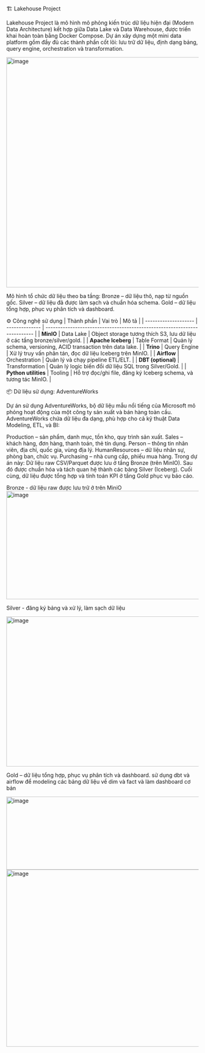 🏗️ Lakehouse Project

Lakehouse Project là mô hình mô phỏng kiến trúc dữ liệu hiện đại (Modern Data Architecture) kết hợp giữa Data Lake và Data Warehouse, được triển khai hoàn toàn bằng Docker Compose.
Dự án xây dựng một mini data platform gồm đầy đủ các thành phần cốt lõi: lưu trữ dữ liệu, định dạng bảng, query engine, orchestration và transformation.


<img width="1022" height="603" alt="image" src="https://github.com/user-attachments/assets/ab61e5a0-1813-42ac-9c7a-7a6783bae167" />

Mô hình tổ chức dữ liệu theo ba tầng:
Bronze – dữ liệu thô, nạp từ nguồn gốc.
Silver – dữ liệu đã được làm sạch và chuẩn hóa schema.
Gold – dữ liệu tổng hợp, phục vụ phân tích và dashboard.


⚙️ Công nghệ sử dụng
| Thành phần           | Vai trò        | Mô tả                                                                     |
| -------------------- | -------------- | ------------------------------------------------------------------------- |
| **MinIO**            | Data Lake      | Object storage tương thích S3, lưu dữ liệu ở các tầng bronze/silver/gold. |
| **Apache Iceberg**   | Table Format   | Quản lý schema, versioning, ACID transaction trên data lake.              |
| **Trino**            | Query Engine   | Xử lý truy vấn phân tán, đọc dữ liệu Iceberg trên MinIO.                  |
| **Airflow**          | Orchestration  | Quản lý và chạy pipeline ETL/ELT.                                         |
| **DBT (optional)**   | Transformation | Quản lý logic biến đổi dữ liệu SQL trong Silver/Gold.                     |
| **Python utilities** | Tooling        | Hỗ trợ đọc/ghi file, đăng ký Iceberg schema, và tương tác MinIO.          |


📦 Dữ liệu sử dụng: AdventureWorks

Dự án sử dụng AdventureWorks, bộ dữ liệu mẫu nổi tiếng của Microsoft mô phỏng hoạt động của một công ty sản xuất và bán hàng toàn cầu.
AdventureWorks chứa dữ liệu đa dạng, phù hợp cho cả kỹ thuật Data Modeling, ETL, và BI:

Production – sản phẩm, danh mục, tồn kho, quy trình sản xuất.
Sales – khách hàng, đơn hàng, thanh toán, thẻ tín dụng.
Person – thông tin nhân viên, địa chỉ, quốc gia, vùng địa lý.
HumanResources – dữ liệu nhân sự, phòng ban, chức vụ.
Purchasing – nhà cung cấp, phiếu mua hàng.
Trong dự án này:
Dữ liệu raw CSV/Parquet được lưu ở tầng Bronze (trên MinIO).
Sau đó được chuẩn hóa và tách quan hệ thành các bảng Silver (Iceberg).
Cuối cùng, dữ liệu được tổng hợp và tính toán KPI ở tầng Gold phục vụ báo cáo.

Bronze - dữ liệu raw được lưu trữ ở trên MiniO 
<img width="601" height="284" alt="image" src="https://github.com/user-attachments/assets/58dc091d-6309-454e-9527-8a3ff0021076" />

Silver - đăng ký bảng và xử lý, làm sạch dữ liệu 

<img width="574" height="393" alt="image" src="https://github.com/user-attachments/assets/66db2bc7-4feb-4f70-ba90-df8152f5c01c" />

Gold – dữ liệu tổng hợp, phục vụ phân tích và dashboard.
sử dụng dbt và airflow để modeling các bảng dữ liệu về dim và fact và làm dashboard cơ bản 

<img width="582" height="191" alt="image" src="https://github.com/user-attachments/assets/5f25ef4c-839a-4701-bd69-0c95ea5dc90b" />

<img width="584" height="464" alt="image" src="https://github.com/user-attachments/assets/f28a85b1-7451-4cf5-bac9-b6dc25c003dc" />





